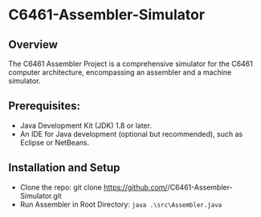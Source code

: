 # C6461-Assembler-Simulator

## Overview
The C6461 Assembler Project is a comprehensive simulator for the C6461 computer architecture, encompassing an assembler and a machine simulator.

## Prerequisites:
- Java Development Kit (JDK) 1.8 or later.
- An IDE for Java development (optional but recommended), such as Eclipse or NetBeans.

## Installation and Setup
- Clone the repo: git clone https://github.com/<username>/C6461-Assembler-Simulator.git
- Run Assembler in Root Directory: `java .\src\Assembler.java`
